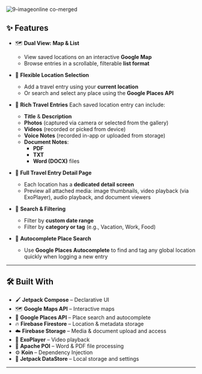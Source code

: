 ![9-imageonline co-merged](https://github.com/user-attachments/assets/e5166b21-1925-47cb-a78c-1426d18d4e39)

## ✨ Features

- 🗺️ **Dual View: Map & List**
  - View saved locations on an interactive **Google Map**
  - Browse entries in a scrollable, filterable **list format**

- 🧭 **Flexible Location Selection**
  - Add a travel entry using your **current location**
  - Or search and select any place using the **Google Places API**

- 📝 **Rich Travel Entries**
  Each saved location entry can include:
  - **Title** & **Description**
  - **Photos** (captured via camera or selected from the gallery)
  - **Videos** (recorded or picked from device)
  - **Voice Notes** (recorded in-app or uploaded from storage)
  - **Document Notes**:
    - **PDF**
    - **TXT**
    - **Word (DOCX)** files

- 📂 **Full Travel Entry Detail Page**
  - Each location has a **dedicated detail screen**
  - Preview all attached media: image thumbnails, video playback (via ExoPlayer), audio playback, and document viewers

- 🎯 **Search & Filtering**
  - Filter by **custom date range**
  - Filter by **category or tag** (e.g., Vacation, Work, Food)

- 🧭 **Autocomplete Place Search**
  - Use **Google Places Autocomplete** to find and tag any global location quickly when logging a new entry

---

## 🛠️ Built With

- 🖌️ **Jetpack Compose** – Declarative UI
- 🗺️ **Google Maps API** – Interactive maps
- 📍 **Google Places API** – Place search and autocomplete
- 🔥 **Firebase Firestore** – Location & metadata storage
- ☁️ **Firebase Storage** – Media & document upload and access
- 🎥 **ExoPlayer** – Video playback
- 📄 **Apache POI** – Word & PDF file processing
- ⚙️ **Koin** – Dependency Injection
- 💾 **Jetpack DataStore** – Local storage and settings

---

